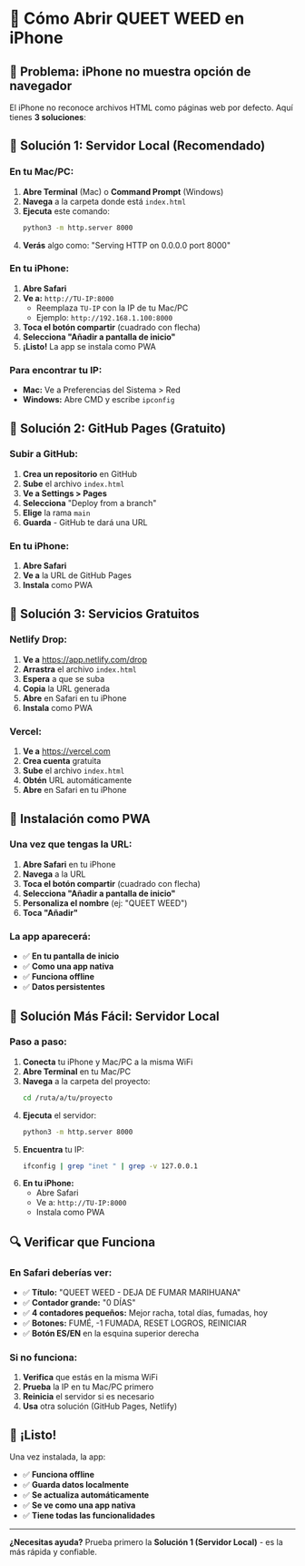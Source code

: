 # 📱 Cómo Abrir QUEET WEED en iPhone

## 🚨 Problema: iPhone no muestra opción de navegador

El iPhone no reconoce archivos HTML como páginas web por defecto. Aquí tienes **3 soluciones**:

## 🔧 Solución 1: Servidor Local (Recomendado)

### En tu Mac/PC:
1. **Abre Terminal** (Mac) o **Command Prompt** (Windows)
2. **Navega** a la carpeta donde está `index.html`
3. **Ejecuta** este comando:
   ```bash
   python3 -m http.server 8000
   ```
4. **Verás** algo como: "Serving HTTP on 0.0.0.0 port 8000"

### En tu iPhone:
1. **Abre Safari**
2. **Ve a:** `http://TU-IP:8000`
   - Reemplaza `TU-IP` con la IP de tu Mac/PC
   - Ejemplo: `http://192.168.1.100:8000`
3. **Toca el botón compartir** (cuadrado con flecha)
4. **Selecciona "Añadir a pantalla de inicio"**
5. **¡Listo!** La app se instala como PWA

### Para encontrar tu IP:
- **Mac:** Ve a Preferencias del Sistema > Red
- **Windows:** Abre CMD y escribe `ipconfig`

## 🔧 Solución 2: GitHub Pages (Gratuito)

### Subir a GitHub:
1. **Crea un repositorio** en GitHub
2. **Sube** el archivo `index.html`
3. **Ve a Settings > Pages**
4. **Selecciona** "Deploy from a branch"
5. **Elige** la rama `main`
6. **Guarda** - GitHub te dará una URL

### En tu iPhone:
1. **Abre Safari**
2. **Ve a** la URL de GitHub Pages
3. **Instala** como PWA

## 🔧 Solución 3: Servicios Gratuitos

### Netlify Drop:
1. **Ve a** https://app.netlify.com/drop
2. **Arrastra** el archivo `index.html`
3. **Espera** a que se suba
4. **Copia** la URL generada
5. **Abre** en Safari en tu iPhone
6. **Instala** como PWA

### Vercel:
1. **Ve a** https://vercel.com
2. **Crea cuenta** gratuita
3. **Sube** el archivo `index.html`
4. **Obtén** URL automáticamente
5. **Abre** en Safari en tu iPhone

## 📱 Instalación como PWA

### Una vez que tengas la URL:
1. **Abre Safari** en tu iPhone
2. **Navega** a la URL
3. **Toca el botón compartir** (cuadrado con flecha)
4. **Selecciona "Añadir a pantalla de inicio"**
5. **Personaliza el nombre** (ej: "QUEET WEED")
6. **Toca "Añadir"**

### La app aparecerá:
- ✅ **En tu pantalla de inicio**
- ✅ **Como una app nativa**
- ✅ **Funciona offline**
- ✅ **Datos persistentes**

## 🎯 Solución Más Fácil: Servidor Local

### Paso a paso:
1. **Conecta** tu iPhone y Mac/PC a la misma WiFi
2. **Abre Terminal** en tu Mac/PC
3. **Navega** a la carpeta del proyecto:
   ```bash
   cd /ruta/a/tu/proyecto
   ```
4. **Ejecuta** el servidor:
   ```bash
   python3 -m http.server 8000
   ```
5. **Encuentra** tu IP:
   ```bash
   ifconfig | grep "inet " | grep -v 127.0.0.1
   ```
6. **En tu iPhone:**
   - Abre Safari
   - Ve a: `http://TU-IP:8000`
   - Instala como PWA

## 🔍 Verificar que Funciona

### En Safari deberías ver:
- ✅ **Título:** "QUEET WEED - DEJA DE FUMAR MARIHUANA"
- ✅ **Contador grande:** "0 DÍAS"
- ✅ **4 contadores pequeños:** Mejor racha, total días, fumadas, hoy
- ✅ **Botones:** FUMÉ, -1 FUMADA, RESET LOGROS, REINICIAR
- ✅ **Botón ES/EN** en la esquina superior derecha

### Si no funciona:
1. **Verifica** que estás en la misma WiFi
2. **Prueba** la IP en tu Mac/PC primero
3. **Reinicia** el servidor si es necesario
4. **Usa** otra solución (GitHub Pages, Netlify)

## 🎉 ¡Listo!

Una vez instalada, la app:
- ✅ **Funciona offline**
- ✅ **Guarda datos localmente**
- ✅ **Se actualiza automáticamente**
- ✅ **Se ve como una app nativa**
- ✅ **Tiene todas las funcionalidades**

---

**¿Necesitas ayuda?** Prueba primero la **Solución 1 (Servidor Local)** - es la más rápida y confiable.
